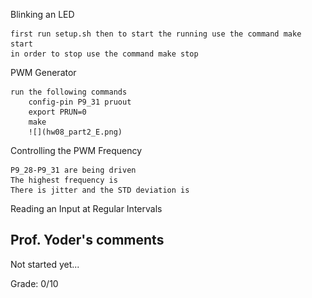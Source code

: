 Blinking an LED

	first run setup.sh then to start the running use the command make start
	in order to stop use the command make stop	

PWM Generator
	
	run the following commands
		config-pin P9_31 pruout
		export PRUN=0	
		make
		![](hw08_part2_E.png)

Controlling the PWM Frequency

	P9_28-P9_31 are being driven
	The highest frequency is 
	There is jitter and the STD deviation is 

Reading an Input at Regular Intervals

	

## Prof. Yoder's comments

Not started yet... 

Grade:  0/10
